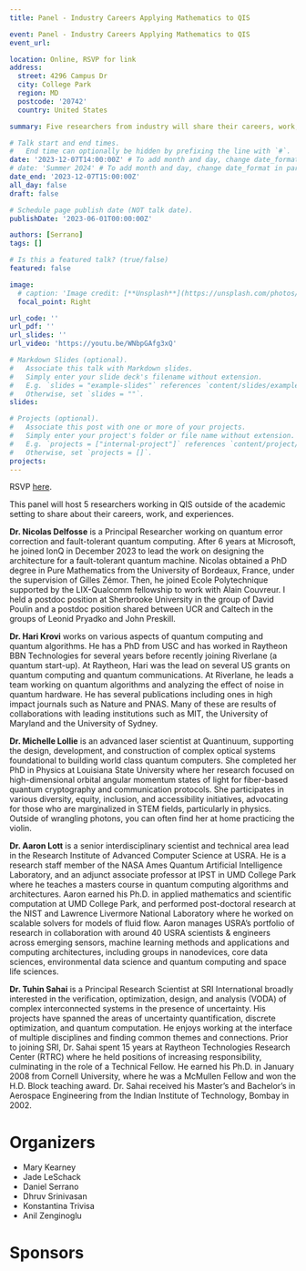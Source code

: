 ```yaml
---
title: Panel - Industry Careers Applying Mathematics to QIS

event: Panel - Industry Careers Applying Mathematics to QIS
event_url: 

location: Online, RSVP for link
address:
  street: 4296 Campus Dr
  city: College Park
  region: MD
  postcode: '20742'
  country: United States

summary: Five researchers from industry will share their careers, work, and experiences.

# Talk start and end times.
#   End time can optionally be hidden by prefixing the line with `#`.
date: '2023-12-07T14:00:00Z' # To add month and day, change date_format in params.yaml
# date: 'Summer 2024' # To add month and day, change date_format in params.yaml
date_end: '2023-12-07T15:00:00Z'
all_day: false
draft: false

# Schedule page publish date (NOT talk date).
publishDate: '2023-06-01T00:00:00Z'

authors: [Serrano]
tags: []

# Is this a featured talk? (true/false)
featured: false

image:
  # caption: 'Image credit: [**Unsplash**](https://unsplash.com/photos/bzdhc5b3Bxs)'
  focal_point: Right

url_code: ''
url_pdf: ''
url_slides: ''
url_video: 'https://youtu.be/WNbpGAfg3xQ'

# Markdown Slides (optional).
#   Associate this talk with Markdown slides.
#   Simply enter your slide deck's filename without extension.
#   E.g. `slides = "example-slides"` references `content/slides/example-slides.md`.
#   Otherwise, set `slides = ""`.
slides:

# Projects (optional).
#   Associate this post with one or more of your projects.
#   Simply enter your project's folder or file name without extension.
#   E.g. `projects = ["internal-project"]` references `content/project/deep-learning/index.md`.
#   Otherwise, set `projects = []`.
projects:
---
```


RSVP [here](https://forms.gle/jYUa1v1NPN5VPyQs5).

This panel will host 5 researchers working in QIS outside of the academic setting to share about their careers, work, and experiences.

__Dr. Nicolas Delfosse__ is a Principal Researcher working on quantum error correction and fault-tolerant quantum computing. After 6 years at Microsoft, he joined IonQ in December 2023 to lead the work on designing the architecture for a fault-tolerant quantum machine.
Nicolas obtained a PhD degree in Pure Mathematics from the University of Bordeaux, France, under the supervision of Gilles Zémor. Then, he joined Ecole Polytechnique supported by the LIX-Qualcomm fellowship to work with Alain Couvreur. I held a postdoc position at Sherbrooke University in the group of David Poulin and a postdoc position shared between UCR and Caltech in the groups of Leonid Pryadko and John Preskill.

__Dr. Hari Krovi__ works on various aspects of quantum computing and quantum algorithms. He has a PhD from USC and has worked in Raytheon BBN Technologies for several years before recently joining Riverlane (a quantum start-up). At Raytheon, Hari was the lead on several US grants on quantum computing and quantum communications. At Riverlane, he leads a team working on quantum algorithms and analyzing the effect of noise in quantum hardware. He has several publications including ones in high impact journals such as Nature and PNAS. Many of these are results of collaborations with leading institutions such as MIT, the University of Maryland and the University of Sydney.

__Dr. Michelle Lollie__ is an advanced laser scientist at Quantinuum, supporting the design, development, and construction of complex optical systems foundational to building world class quantum computers. She completed her PhD in Physics at Louisiana State University where her research focused on high-dimensional orbital angular momentum states of light for fiber-based quantum cryptography and communication protocols. She participates in various diversity, equity, inclusion, and accessibility initiatives, advocating for those who are marginalized in STEM fields, particularly in physics. Outside of wrangling photons, you can often find her at home practicing the violin.

__Dr. Aaron Lott__ is a senior interdisciplinary scientist and technical area lead in the Research Institute of Advanced Computer Science at USRA. He is a research staff member of the NASA Ames Quantum Artificial Intelligence Laboratory, and an adjunct associate professor at IPST in UMD College Park where he teaches a masters course in quantum computing algorithms and architectures. Aaron earned his Ph.D. in applied mathematics and scientific computation at UMD College Park, and performed post-doctoral research at the NIST and Lawrence Livermore National Laboratory where he worked on scalable solvers for models of fluid flow. Aaron manages USRA’s portfolio of research in collaboration with around 40 USRA scientists & engineers across emerging sensors, machine learning methods and applications and computing architectures, including groups in nanodevices, core data sciences, environmental data science and quantum computing and space life sciences.

__Dr. Tuhin Sahai__ is a Principal Research Scientist at SRI International broadly interested in the verification, optimization, design, and analysis (VODA) of complex interconnected systems in the presence of uncertainty. His projects have spanned the areas of uncertainty quantification, discrete optimization, and quantum computation. He enjoys working at the interface of multiple disciplines and finding common themes and connections. Prior to joining SRI, Dr. Sahai spent 15 years at Raytheon Technologies Research Center (RTRC) where he held positions of increasing responsibility, culminating in the role of a Technical Fellow. He earned his Ph.D. in January 2008 from Cornell University, where he was a McMullen Fellow and won the H.D. Block teaching award. Dr. Sahai received his Master’s and Bachelor’s in Aerospace Engineering from the Indian Institute of Technology, Bombay in 2002.

# Organizers

- Mary Kearney
- Jade LeSchack
- Daniel Serrano
- Dhruv Srinivasan
- Konstantina Trivisa
- Anil Zenginoglu

# Sponsors
